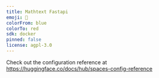 ```yaml
---
title: Mathtext Fastapi
emoji: 🐨
colorFrom: blue
colorTo: red
sdk: docker
pinned: false
license: agpl-3.0
---
```


Check out the configuration reference at https://huggingface.co/docs/hub/spaces-config-reference
